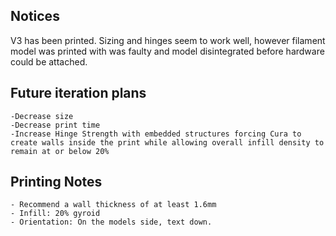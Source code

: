 ## Notices
V3 has been printed. Sizing and hinges seem to work well, however filament model was printed with was faulty and model disintegrated before hardware could be attached.

## Future iteration plans

    -Decrease size
    -Decrease print time
    -Increase Hinge Strength with embedded structures forcing Cura to create walls inside the print while allowing overall infill density to remain at or below 20%

## Printing Notes

    - Recommend a wall thickness of at least 1.6mm 
    - Infill: 20% gyroid
    - Orientation: On the models side, text down. 



